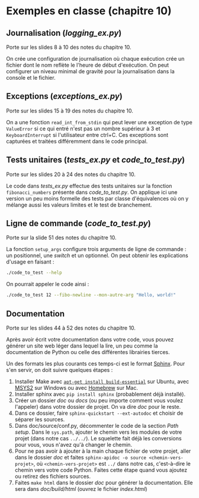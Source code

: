 # Exemples en classe (chapitre 10)

## Journalisation (*logging_ex.py*)

Porte sur les slides 8 à 10 des notes du chapitre 10.

On crée une configuration de journalisation où chaque exécution crée un fichier dont le nom reflète le l'heure de début d'exécution. On peut configurer un niveau minimal de gravité pour la journalisation dans la console et le fichier.

## Exceptions (*exceptions_ex.py*)

Porte sur les slides 15 à 19 des notes du chapitre 10.

On a une fonction `read_int_from_stdin` qui peut lever une exception de type `ValueError` si ce qui entré n'est pas un nombre supérieur à 3 et `KeyboardInterrupt` si l'utilisateur entre ctrl+C. Ces exceptions sont capturées et traitées différemment dans le code principal.

## Tests unitaires (*tests_ex.py* et *code_to_test.py*)

Porte sur les slides 20 à 24 des notes du chapitre 10.

Le code dans *tests_ex.py* effectue des tests unitaires sur la fonction `fibonacci_numbers` présente dans *code_to_test.py*. On applique ici une version un peu moins formelle des tests par classe d'équivalences où on y mélange aussi les valeurs limites et le test de branchement.

## Ligne de commande (*code_to_test.py*)

Porte sur la slide 51 des notes du chapitre 10.

La fonction `setup_args` configure trois arguments de ligne de commande : un positionnel, une *switch* et un optionnel. On peut obtenir les explications d'usage en faisant :

```bash
./code_to_test --help
```

On pourrait appeler le code ainsi :

```bash
./code_to_test 12 --fibo-newline --mon-autre-arg "Hello, world!"
```

## Documentation

Porte sur les slides 44 à 52 des notes du chapitre 10.

Après avoir écrit votre documentation dans votre code, vous pouvez générer un site web léger dans lequel la lire, un peu comme la documentation de Python ou celle des différentes librairies tierces.

Un des formats les plus courants ces temps-ci est le format [Sphinx](https://www.sphinx-doc.org/en/master/index.html). Pour s'en servir, on doit suivre quelques étapes :

1. Installer Make avec [`apt-get install build-essential`](https://packages.ubuntu.com/xenial/build-essential) sur Ubuntu, avec [MSYS2](https://www.msys2.org/) sur Windows ou avec [Homebrew](https://brew.sh/) sur Mac.
2. Installer sphinx avec `pip install sphinx` (probablement déjà installé).
3. Créer un dossier *doc* ou *docs* (ou peu importe comment vous voulez l'appeler) dans votre dossier de projet. On va dire *doc* pour le reste.
4. Dans ce dossier, faire `sphinx-quickstart --ext-autodoc` et choisir de séparer les sources.
5. Dans doc/source/conf.py, décommenter le code de la section *Path setup*. Dans le `sys.path`, ajouter le chemin vers les modules de votre projet (dans notre cas `../../`). Le squelette fait déjà les conversions pour vous, vous n'avez qu'à changer le chemin.
6. Pour ne pas avoir à ajouter à la main chaque fichier de votre projet, aller dans le dossier *doc* et faites `sphinx-apidoc -o source <chemin-vers-projet>`, où `<chemin-vers-projet>` est `../` dans notre cas, c'est-à-dire le chemin vers votre code Python. Faites cette étape quand vous ajoutez ou retirez des fichiers sources.
7. Faites `make html` dans le dossier *doc* pour générer la documentation. Elle sera dans *doc/build/html* (ouvrez le fichier *index.html*)
